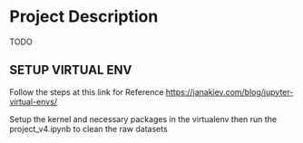 # Project Description 

TODO

## SETUP VIRTUAL ENV
Follow the steps at this link for Reference
https://janakiev.com/blog/jupyter-virtual-envs/ 
 

Setup the kernel and necessary packages in the virtualenv then run the project_v4.ipynb to clean the raw datasets